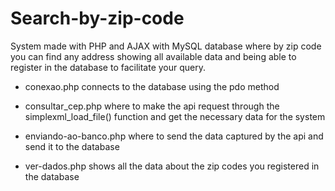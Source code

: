 # Search-by-zip-code
 System made with PHP and AJAX with MySQL database where by zip code you can find any address showing all available data and being able to register in the database to facilitate your query.

- conexao.php connects to the database using the pdo method

- consultar_cep.php where to make the api request through the simplexml_load_file() function and get the necessary data for the system
- enviando-ao-banco.php where to send the data captured by the api and send it to the database
- ver-dados.php shows all the data about the zip codes you registered in the database
